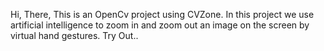 Hi, There,
This is an OpenCv project using CVZone. In this project we use artificial intelligence to zoom in and zoom out an image on the screen by virtual hand gestures.
Try Out..
